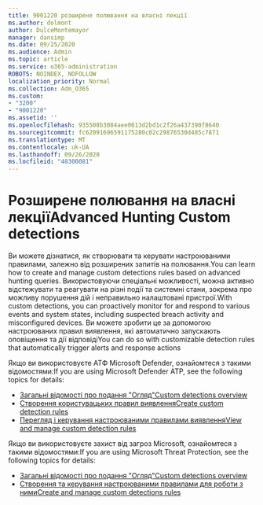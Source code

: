 ```yaml
---
title: 9001220 розширене полювання на власні лекції
ms.author: dolmont
author: DulceMontemayor
manager: dansimp
ms.date: 09/25/2020
ms.audience: Admin
ms.topic: article
ms.service: o365-administration
ROBOTS: NOINDEX, NOFOLLOW
localization_priority: Normal
ms.collection: Adm_O365
ms.custom:
- "3200"
- "9001220"
ms.assetid: ''
ms.openlocfilehash: 935508b3084aee0613d2bd1c2f26a437390f8640
ms.sourcegitcommit: fc62091696591175280c02c29876530d485c7871
ms.translationtype: MT
ms.contentlocale: uk-UA
ms.lasthandoff: 09/26/2020
ms.locfileid: "48300081"
---
```

# <a name="advanced-hunting-custom-detections"></a><span data-ttu-id="292c4-102">Розширене полювання на власні лекції</span><span class="sxs-lookup"><span data-stu-id="292c4-102">Advanced Hunting Custom detections</span></span>

<span data-ttu-id="292c4-103">Ви можете дізнатися, як створювати та керувати настроюваними правилами, залежно від розширених запитів на полювання.</span><span class="sxs-lookup"><span data-stu-id="292c4-103">You can learn how to create and manage custom detections rules based on advanced hunting queries.</span></span> <span data-ttu-id="292c4-104">Використовуючи спеціальні можливості, можна активно відстежувати та реагувати на різні події та системні стани, зокрема про можливу порушення дій і неправильно налаштовані пристрої.</span><span class="sxs-lookup"><span data-stu-id="292c4-104">With custom detections, you can proactively monitor for and respond to various events and system states, including suspected breach activity and misconfigured devices.</span></span> <span data-ttu-id="292c4-105">Ви можете зробити це за допомогою настроюваних правил виявлення, які автоматично запускають оповіщення та дії відповіді</span><span class="sxs-lookup"><span data-stu-id="292c4-105">You can do so with customizable detection rules that automatically trigger alerts and response actions</span></span>
  
<span data-ttu-id="292c4-106">Якщо ви використовуєте АТФ Microsoft Defender, ознайомтеся з такими відомостями:</span><span class="sxs-lookup"><span data-stu-id="292c4-106">If you are using Microsoft Defender ATP, see the following topics for details:</span></span> 
- [<span data-ttu-id="292c4-107">Загальні відомості про подання "Огляд"</span><span class="sxs-lookup"><span data-stu-id="292c4-107">Custom detections overview</span></span>](https://docs.microsoft.com/windows/security/threat-protection/microsoft-defender-atp/overview-custom-detections)
- [<span data-ttu-id="292c4-108">Створення користувацьких правил виявлення</span><span class="sxs-lookup"><span data-stu-id="292c4-108">Create custom detection rules</span></span>](https://docs.microsoft.com/windows/security/threat-protection/microsoft-defender-atp/custom-detection-rules)
- [<span data-ttu-id="292c4-109">Перегляд і керування настроюваними правилами виявлення</span><span class="sxs-lookup"><span data-stu-id="292c4-109">View and manage custom detection rules</span></span>](https://docs.microsoft.com/windows/security/threat-protection/microsoft-defender-atp/custom-detections-manage)

<span data-ttu-id="292c4-110">Якщо ви використовуєте захист від загроз Microsoft, ознайомтеся з такими відомостями:</span><span class="sxs-lookup"><span data-stu-id="292c4-110">If you are using Microsoft Threat Protection, see the following topics for details:</span></span> 
- [<span data-ttu-id="292c4-111">Загальні відомості про подання "Огляд"</span><span class="sxs-lookup"><span data-stu-id="292c4-111">Custom detections overview</span></span>](https://docs.microsoft.com/microsoft-365/security/mtp/custom-detections-overview)
- [<span data-ttu-id="292c4-112">Створення та керування настроюваними правилами для роботи з ними</span><span class="sxs-lookup"><span data-stu-id="292c4-112">Create and manage custom detections rules</span></span>](https://docs.microsoft.com/microsoft-365/security/mtp/custom-detection-rules)

